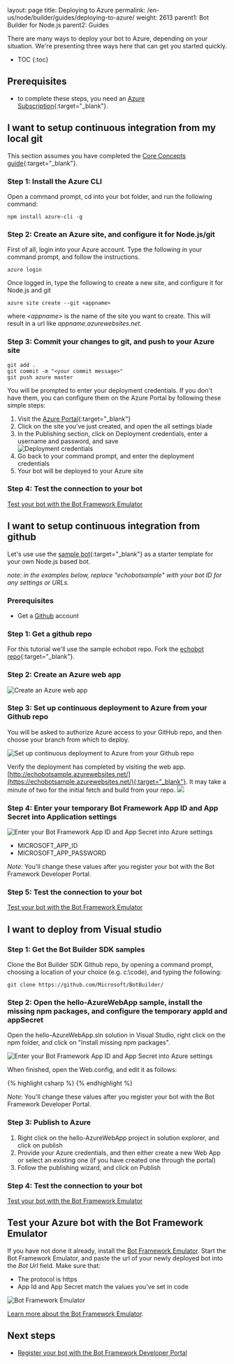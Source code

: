 
layout: page
title: Deploying to Azure
permalink: /en-us/node/builder/guides/deploying-to-azure/
weight: 2613
parent1: Bot Builder for Node.js
parent2: Guides


There are many ways to deploy your bot to Azure, depending on your situation. We're presenting three ways here that can get you started quickly.

* TOC
{:toc}


## Prerequisites

* to complete these steps, you need an [Azure Subscription](https://azure.microsoft.com/en-us/free/){:target="_blank"}.


## I want to setup continuous integration from my local git

This section assumes you have completed the [Core Concepts guide](/en-us/node/builder/guides/core-concepts/){:target="_blank"}. 

### Step 1: Install the Azure CLI

Open a command prompt, cd into your bot folder, and run the following command:

    npm install azure-cli -g

### Step 2: Create an Azure site, and configure it for Node.js/git

First of all, login into your Azure account. Type the following in your command prompt, and follow the instructions.

    azure login

Once logged in, type the following to create a new site, and configure it for Node.js and git

    azure site create --git <appname>

where *\<appname\>* is the name of the site you want to create. This will result in a url like *appname.azurewebsites.net*.

### Step 3: Commit your changes to git, and push to your Azure site

    git add .
    git commit -m "<your commit message>"
    git push azure master

You will be prompted to enter your deployment credentials. If you don't have them, you can configure them on the Azure Portal by following these simple steps:

1. Visit the [Azure Portal](http://portal.azure.com/){:target="_blank"}
2. Click on the site you've just created, and open the all settings blade
3. In the Publishing section, click on Deployment credentials, enter a username and password, and save  
![Deployment credentials](/en-us/images/builder/publishing-your-bot-deployment-credentials.png)
4. Go back to your command prompt, and enter the deployment credentials
5. Your bot will be deployed to your Azure site

### Step 4: Test the connection to your bot

[Test your bot with the Bot Framework Emulator](#test-your-azure-bot-with-the-bot-framework-emulator)

## I want to setup continuous integration from github

Let's use use the [sample bot](https://github.com/fuselabs/echobot){:target="_blank"} as a starter template for your own Node.js based bot.

*note: in the examples below, replace "echobotsample" with your bot ID for any settings or URLs.*

### Prerequisites

* Get a [Github](http://github.com) account

### Step 1: Get a github repo

For this tutorial we'll use the sample echobot repo. 
Fork the [echobot repo](https://github.com/fuselabs/echobot){:target="_blank"}.

### Step 2: Create an Azure web app

![Create an Azure web app](/en-us/images/builder/azure-create-webapp.png?raw=true)

### Step 3: Set up continuous deployment to Azure from your Github repo

You will be asked to authorize Azure access to your GitHub repo, and then choose your branch from which to deploy.

![Set up continuous deployment to Azure from your Github repo](/en-us/images/builder/azure-deployment.png?raw=true)

Verify the deployment has completed by visiting the web app. [http://echobotsample.azurewebsites.net/](https://echobotsample.azurewebsites.net/){:target="_blank"}. It may take a minute of two for the initial fetch and build from your repo.
![](/en-us/images/builder/azure-browse.png?raw=true)

### Step 4: Enter your temporary Bot Framework App ID and App Secret into Application settings

![Enter your Bot Framework App ID and App Secret into Azure settings](/en-us/images/builder/azure-secrets.png?raw=true)

* MICROSOFT_APP_ID
* MICROSOFT_APP_PASSWORD

*Note*: You'll change these values after you register your bot with the Bot Framework Developer Portal.

### Step 5: Test the connection to your bot

[Test your bot with the Bot Framework Emulator](#test-your-azure-bot-with-the-bot-framework-emulator)

## I want to deploy from Visual studio

### Step 1: Get the Bot Builder SDK samples

Clone the Bot Builder SDK Github repo, by opening a command prompt, choosing a location of your choice (e.g. c:\code), and typing the following:

    git clone https://github.com/Microsoft/BotBuilder/

### Step 2: Open the hello-AzureWebApp sample, install the missing npm packages, and configure the temporary appId and appSecret

Open the hello-AzureWebApp.sln solution in Visual Studio, right click on the npm folder, and click on "Install missing npm packages".

![Enter your Bot Framework App ID and App Secret into Azure settings](/en-us/images/builder/publishing-your-bot-install-npm.png)

When finished, open the Web.config, and edit it as follows:

{% highlight csharp %}
  <appSettings>
    <add key="BOTFRAMEWORK_APPID" value="appid" />
    <add key="BOTFRAMEWORK_APPSECRET" value="appsecret" />
  </appSettings>
{% endhighlight %}

*Note*: You'll change these values after you register your bot with the Bot Framework Developer Portal.

### Step 3: Publish to Azure

1. Right click on the hello-AzureWebApp project in solution explorer, and click on publish
2. Provide your Azure credentials, and then either create a new Web App or select an existing one (if you have created one through the portal)
3. Follow the publishing wizard, and click on Publish

### Step 4: Test the connection to your bot

[Test your bot with the Bot Framework Emulator](#test-your-azure-bot-with-the-bot-framework-emulator)

## Test your Azure bot with the Bot Framework Emulator

If you have not done it already, install the [Bot Framework Emulator](/en-us/tools/bot-framework-emulator/).
Start the Bot Framework Emulator, and paste the url of your newly deployed bot into the *Bot Url* field. Make sure that:

* The protocol is https 
* App Id and App Secret match the values you've set in code

![Bot Framework Emulator](/en-us/images/builder/publishing-your-bot-emulator.png)

[Learn more about the Bot Framework Emulator](/en-us/tools/bot-framework-emulator/).

## Next steps

* [Register your bot with the Bot Framework Developer Portal](/en-us/csharp/builder/sdkreference/gettingstarted.html) 
